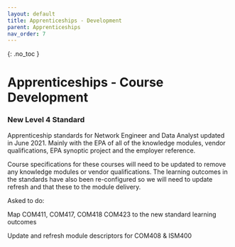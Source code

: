 ```yaml
---
layout: default
title: Apprenticeships - Development
parent: Apprenticeships
nav_order: 7
---
```


{: .no_toc }

# Apprenticeships - Course Development


### New Level 4 Standard

Apprenticeship standards for Network Engineer and Data Analyst updated in June 2021. Mainly with the EPA of all of the knowledge modules, vendor qualifications, EPA synoptic project and the employer reference.

Course specifications for these courses will need to be updated to remove any knowledge modules or vendor qualifications. The learning outcomes in the standards have also been re-configured so we will need to update refresh and that these to the module delivery.

Asked to do:

Map COM411, COM417, COM418 COM423 to the new standard learning outcomes

Update and refresh module descriptors for COM408 & ISM400

